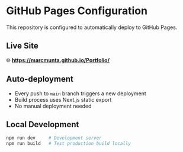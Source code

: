 # GitHub Pages Configuration

This repository is configured to automatically deploy to GitHub Pages.

## Live Site
🌐 **https://marcmunta.github.io/Portfolio/**

## Auto-deployment
- Every push to `main` branch triggers a new deployment
- Build process uses Next.js static export
- No manual deployment needed

## Local Development
```bash
npm run dev     # Development server
npm run build   # Test production build locally
```